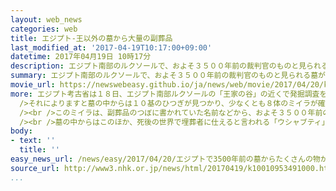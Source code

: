 ```yaml
---
layout: web_news
categories: web
title: エジプト-王以外の墓から大量の副葬品
last_modified_at: '2017-04-19T10:17:00+09:00'
datetime: 2017年04月19日 10時17分
description: エジプト南部のルクソールで、およそ３５００年前の裁判官のものと見られる墓が発掘され、中から８体のミイラとともに、王以外の墓としては珍しい大量の副葬品が見つかり、考古学者たちの関心を集めています。
summary: エジプト南部のルクソールで、およそ３５００年前の裁判官のものと見られる墓が発掘され、中から８体のミイラとともに、王以外の墓としては珍しい大量の副葬品が見つかり、考古学者たちの関心を集めています。
movie_url: https://newswebeasy.github.io/ja/news/web/movie/2017/04/20/k10010953491000.mp4
more: エジプト考古省は１８日、エジプト南部ルクソールの「王家の谷」の近くで発掘調査を行っていたエジプト人の研究者が新たな墓を発見したと発表しました。<br /><br
  />それによりますと墓の中からは１０基のひつぎが見つかり、少なくとも８体のミイラが確認されたほか、ミイラのうち１体は、赤や青などで色鮮やかな文様が描かれた木製のひつぎのふたやマスクとともに見つかりました。<br
  /><br />このミイラは、副葬品のつぼに書かれていた名前などから、およそ３５００年前のエジプト新王国時代の裁判官で、墓のあるじだと見られるということです。<br
  /><br />墓の中からはこのほか、死後の世界で埋葬者に仕えると言われる「ウシャブティ」と呼ばれる小さな彫像が１０００体余りも見つかりました。王以外の墓でこうした大量の副葬品が見つかるケースは珍しいということで、今後の発掘調査で、当時の埋葬の方法などが解明されるかどうか、考古学者たちの関心を集めてます。
body:
- text: ''
  title: ''
easy_news_url: /news/easy/2017/04/20/エジプトで3500年前の墓からたくさんの物が見つかる/
source_url: http://www3.nhk.or.jp/news/html/20170419/k10010953491000.html
...
```

